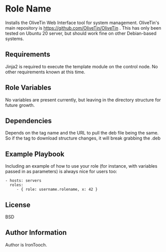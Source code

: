 Role Name
=========

Installs the OliveTin Web Interface tool for system management. OliveTin's main repository is https://github.com/OliveTin/OliveTin  . This has only been tested on Ubuntu 20 server, but should work fine on other Debian-based systems.

Requirements
------------

Jinja2 is required to execute the template module on the control node. No other requirements known at this time. 

Role Variables
--------------

No variables are present currently, but leaving in the directory structure for future growth.

Dependencies
------------

Depends on the tag name and the URL to pull the deb file being the same. So if the tag to download structure changes, it will break grabbing the .deb

Example Playbook
----------------

Including an example of how to use your role (for instance, with variables passed in as parameters) is always nice for users too:

    - hosts: servers
      roles:
         - { role: username.rolename, x: 42 }

License
-------

BSD

Author Information
------------------

Author is IronTooch. 
